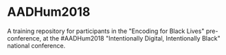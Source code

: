 # AADHum2018
A training repository for participants in the "Encoding for Black Lives" pre-conference, at the #AADHum2018 "Intentionally Digital, Intentionally Black" national conference.
